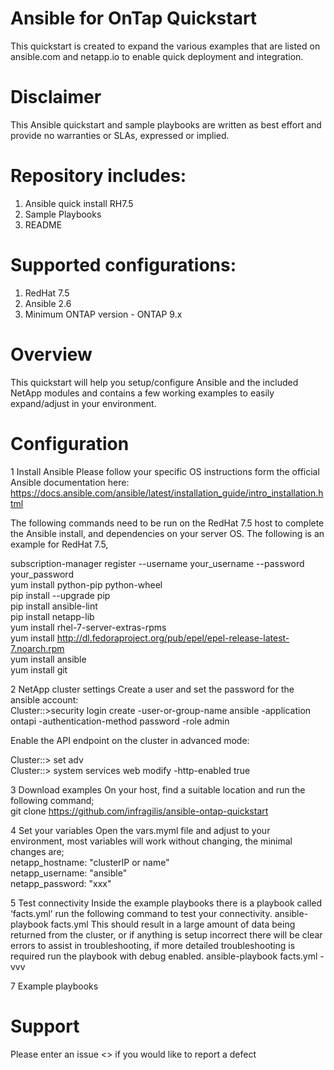 # Ansible for OnTap Quickstart 

This quickstart is created to expand the various examples that are listed on ansible.com and netapp.io to enable quick deployment and integration.

# Disclaimer
This Ansible quickstart and sample playbooks are written as best effort and provide no warranties or SLAs, expressed or implied.

# Repository includes:
1.  Ansible quick install RH7.5
2.  Sample Playbooks
3.  README
 
# Supported configurations:
1. RedHat 7.5
2. Ansible 2.6
3. Minimum ONTAP version - ONTAP 9.x

# Overview
This quickstart will help you setup/configure Ansible and the included NetApp modules and contains a few working examples to easily expand/adjust in your environment.



# Configuration
1   Install Ansible
Please follow your specific OS instructions form the official Ansible documentation here:
https://docs.ansible.com/ansible/latest/installation_guide/intro_installation.html

The following commands need to be run on the RedHat 7.5 host to complete the Ansible install, and dependencies on your server OS. The following is an example for RedHat 7.5,

subscription-manager register --username your_username --password your_password  
yum install python-pip python-wheel  
pip install --upgrade pip  
pip install ansible-lint  
pip install netapp-lib   
yum install rhel-7-server-extras-rpms  
yum install http://dl.fedoraproject.org/pub/epel/epel-release-latest-7.noarch.rpm  
yum install ansible  
yum install git  

2  NetApp cluster settings
Create a user and set the password for the ansible account:  
Cluster::>security login create -user-or-group-name ansible -application ontapi -authentication-method password -role admin  

Enable the API endpoint on the cluster in advanced mode:

Cluster::> set adv  
Cluster::> system services web modify -http-enabled true  

3   Download examples
On your host, find a suitable location and run the following command;  
git clone  https://github.com/infragilis/ansible-ontap-quickstart  

4   Set your variables
Open the vars.myml file and adjust to your environment, most variables will work without changing, the minimal changes are;  
netapp_hostname: "clusterIP or name"  
netapp_username: "ansible"  
netapp_password: "xxx"  

5   Test connectivity
Inside the example playbooks  there is a playbook called ‘facts.yml’ run the following command to test your connectivity.
ansible-playbook facts.yml
This should result in a large amount of data being returned from the cluster, or if anything is setup incorrect there will be clear errors to assist in troubleshooting, if more detailed troubleshooting is required run the playbook with debug enabled.
ansible-playbook facts.yml -vvv

7   Example playbooks

<coming soon>





# Support
Please enter an issue <<link required>> if you would like to report a defect
